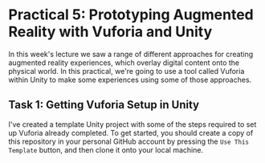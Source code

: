 # Practical 5: Prototyping Augmented Reality with Vuforia and Unity

In this week's lecture we saw a range of different approaches for creating augmented reality experiences, which overlay digital content onto the physical world. In this practical, we're going to use a tool called Vuforia within Unity to make some experiences using some of those approaches.

## Task 1: Getting Vuforia Setup in Unity

I've created a template Unity project with some of the steps required to set up Vuforia already completed. To get started, you should create a copy of this repository in your personal GitHub account by pressing the ```Use This Template``` button, and then clone it onto your local machine. 
